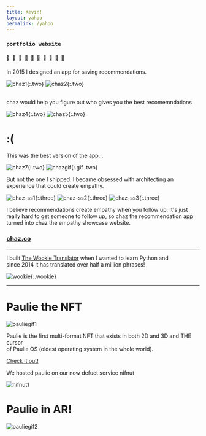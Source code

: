```yaml
---
title: Kevin!
layout: yahoo
permalink: /yahoo
---
```


### `portfolio website` 

#### 📱&nbsp;&nbsp;📱&nbsp;&nbsp;📱&nbsp;&nbsp;📱&nbsp;&nbsp;📱&nbsp;&nbsp;📱&nbsp;&nbsp;📱&nbsp;&nbsp;📱&nbsp;&nbsp;📱&nbsp;&nbsp;📱&nbsp;&nbsp;

In 2015 I designed an app for saving recommendations.

![chaz1]{:.two}
![chaz2]{:.two}

<br />
chaz would help you figure out who gives you the best recomemndations

![chaz4]{:.two}
![chaz5]{:.two}

# :(

This was the best version of the app...

![chaz7]{:.two}
![chazgif]{:.gif .two}

But not the one I shipped. I became obsessed with architecting an experience that could create empathy.

![chaz-ss1]{:.three}
![chaz-ss2]{:.three}
![chaz-ss3]{:.three}

I believe recommendations create empathy when you follow up. It's just really hard to get someone to follow up, so chaz the recommendation app turned into chaz the empathy showcase website. 

### [chaz.co](https://chaz.co)

---

I built [The Wookie Translator](https://wookietranslator.com) when I wanted to learn Python and  
since 2014 it has translated over half a million phrases!

![wookie]{:.wookie}


---

# Paulie the NFT

![pauliegif1]

Paulie is the first multi-format NFT that exists in both 2D and 3D and THE cursor   
of Paulie OS (oldest operating system in the whole world).

[Check it out!](https://os.nifnut.com/pauliehome)

We hosted paulie on our now defuct service nifnut

![nifnut1]

# Paulie in AR!

![pauliegif2]

[pauliegif1]: https://media2.giphy.com/media/5ZavS5Xnh9ye2GI3lb/giphy.gif?cid=790b761167811b479f45393e4937ba5b7b79aaa8cf625f2c&rid=giphy.gif&ct=g
[pauliegif2]: https://media3.giphy.com/media/GKzG3nDQAzGRxL8VGI/giphy.gif?cid=790b7611fa0fb86f76e0c452d3aa9398371e253d62fe545c&rid=giphy.gif&ct=g

[nifnut1]: https://media1.giphy.com/media/blW4b6TYkrp60RYfYG/giphy.gif?cid=790b76119c5a9f51c01f705ae6c6beceaacf7605ee4f3ebf&rid=giphy.gif&ct=g

[chaz1]: https://camo.githubusercontent.com/dbe64d570a8da4cbdbbc13c440b3f678fab81aa0eb91a16536212efbd1d6e533/68747470733a2f2f692e696d6775722e636f6d2f746353476a35732e706e67
[chaz2]: https://camo.githubusercontent.com/4897cfde31a58800a7eeec05a4697a3913678192ec6f4019684c2edbbd0bb2aa/68747470733a2f2f692e696d6775722e636f6d2f6e6d666e34766f2e706e67
[chaz3]: https://camo.githubusercontent.com/4681659cd6e2f8fa11eff74dc8f031e805b28345fd5e962d0c7cf54193a999de/68747470733a2f2f692e696d6775722e636f6d2f38446171484d482e706e67
[chaz4]: https://camo.githubusercontent.com/bb52104795d9d1b1dc16c3a474b1bc91778e81d8fd0cf5691aee41fe71e7f0ef/68747470733a2f2f692e696d6775722e636f6d2f33716c686248462e706e67
[chaz5]: https://camo.githubusercontent.com/e1c997e4edabe777b6c7749287855fe8a163651eb52a03bd85f80c34c41b33b8/68747470733a2f2f692e696d6775722e636f6d2f6466444752456d2e706e67
[chaz6]: https://camo.githubusercontent.com/3948fbf964bcac98bc1565573bbeb747cf92de8294b0cefb46f8202cce0ee468/68747470733a2f2f692e696d6775722e636f6d2f784357553658532e706e67
[chaz7]: /assets/images/chaz-screenshot.png
[chazgif]: https://media1.giphy.com/media/3oriNZhGzOoLitvTZ6/giphy.gif?cid=790b761179dd14232b952d3db9f1ee77b6a7121b83caddcd&rid=giphy.gif&ct=g
[chaz-ss1]: https://github.com/kevando/chaz-app/blob/development/assets/Screenshot1.png?raw=true
[chaz-ss2]: https://github.com/kevando/chaz-app/blob/development/assets/Screenshot2.png?raw=true
[chaz-ss3]: https://github.com/kevando/chaz-app/blob/development/assets/Screenshot3.png?raw=true

[wookie]: https://www.wookietranslator.com/img/fake-google-results.jpg


